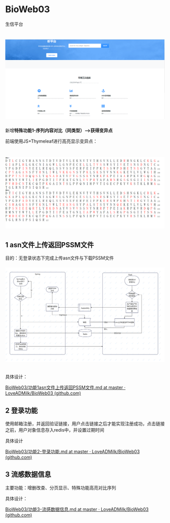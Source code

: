 # BioWeb03

生信平台

# ![img](https://github.com/LoveADMilk/BioWeb03/blob/master/summary/image/index.PNG?raw=true)


新增**特殊功能1-序列内容对比（同类型）-->获得变异点**

前端使用JS+Thymeleaf进行高亮显示变异点：

# ![img](https://github.com/LoveADMilk/BioWeb03/blob/master/summary/image/3-4.PNG?raw=true)


## 1 asn文件上传返回PSSM文件

目的：无登录状态下完成上传asn文件与下载PSSM文件

###### ![img](https://github.com/LoveADMilk/BioWeb03/blob/master/summary/image/asn%E6%96%87%E4%BB%B6%E8%BD%AC%E6%8D%A2%E4%B8%BAPSSM.PNG?raw=true)

具体设计：

[BioWeb03/功能1asn文件上传返回PSSM文件.md at master · LoveADMilk/BioWeb03 (github.com)](https://github.com/LoveADMilk/BioWeb03/blob/master/summary/功能1asn文件上传返回PSSM文件.md)

## 2 登录功能
使用邮箱注册，并返回验证链接，用户点击链接之后才能实现注册成功，点击链接之前，用户对象信息存入redis中，并设置过期时间

具体设计

[BioWeb03/功能2-登录功能.md at master · LoveADMilk/BioWeb03 (github.com)](https://github.com/LoveADMilk/BioWeb03/blob/master/summary/功能2-登录功能.md)



## 3 流感数据信息

主要功能：增删改查、分页显示、特殊功能高亮对比序列

具体设计：

[BioWeb03/功能3-流感数据信息.md at master · LoveADMilk/BioWeb03 (github.com)](https://github.com/LoveADMilk/BioWeb03/blob/master/summary/功能3-流感数据信息.md)